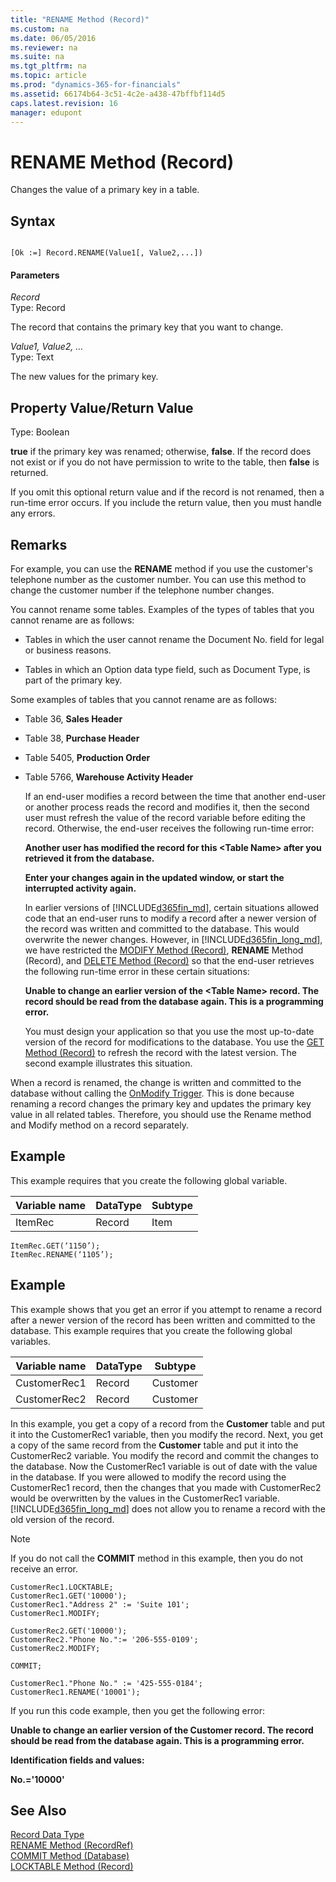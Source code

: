 ```yaml
---
title: "RENAME Method (Record)"
ms.custom: na
ms.date: 06/05/2016
ms.reviewer: na
ms.suite: na
ms.tgt_pltfrm: na
ms.topic: article
ms.prod: "dynamics-365-for-financials"
ms.assetid: 66174b64-3c51-4c2e-a438-47bffbf114d5
caps.latest.revision: 16
manager: edupont
---
```

# RENAME Method (Record)
Changes the value of a primary key in a table.  
  
## Syntax  
  
```  
  
[Ok :=] Record.RENAME(Value1[, Value2,...])  
```  
  
#### Parameters  
 *Record*  
 Type: Record  
  
 The record that contains the primary key that you want to change.  
  
 *Value1, Value2, …*  
 Type: Text  
  
 The new values for the primary key.  
  
## Property Value/Return Value  
 Type: Boolean  
  
 **true** if the primary key was renamed; otherwise, **false**. If the record does not exist or if you do not have permission to write to the table, then **false** is returned.  
  
 If you omit this optional return value and if the record is not renamed, then a run-time error occurs. If you include the return value, then you must handle any errors.  
  
## Remarks  
 For example, you can use the **RENAME** method if you use the customer's telephone number as the customer number. You can use this method to change the customer number if the telephone number changes.  
  
 You cannot rename some tables. Examples of the types of tables that you cannot rename are as follows:  
  
-   Tables in which the user cannot rename the Document No. field for legal or business reasons.  
  
-   Tables in which an Option data type field, such as Document Type, is part of the primary key.  
  
 Some examples of tables that you cannot rename are as follows:  
  
-   Table 36, **Sales Header**  
  
-   Table 38, **Purchase Header**  
  
-   Table 5405, **Production Order**  
  
-   Table 5766, **Warehouse Activity Header**  
  
     If an end-user modifies a record between the time that another end-user or another process reads the record and modifies it, then the second user must refresh the value of the record variable before editing the record. Otherwise, the end-user receives the following run-time error:  
  
     **Another user has modified the record for this \<Table Name> after you retrieved it from the database.**  
  
     **Enter your changes again in the updated window, or start the interrupted activity again.**  
  
     In earlier versions of [!INCLUDE[d365fin_md](../includes/d365fin_md.md)], certain situations allowed code that an end-user runs to modify a record after a newer version of the record was written and committed to the database. This would overwrite the newer changes. However, in [!INCLUDE[d365fin_long_md](../includes/d365fin_long_md.md)], we have restricted the [MODIFY Method \(Record\)](devenv-MODIFY-Method-Record.md), **RENAME** Method \(Record\), and [DELETE Method \(Record\)](devenv-DELETE-Method-Record.md) so that the end-user retrieves the following run-time error in these certain situations:  
  
     **Unable to change an earlier version of the \<Table Name> record. The record should be read from the database again. This is a programming error.**  
  
     You must design your application so that you use the most up-to-date version of the record for modifications to the database. You use the [GET Method \(Record\)](devenv-GET-Method-Record.md) to refresh the record with the latest version. The second example illustrates this situation.  
  
 When a record is renamed, the change is written and committed to the database without calling the [OnModify Trigger](../triggers/devenv-OnModify-Trigger.md). This is done because renaming a record changes the primary key and updates the primary key value in all related tables. Therefore, you should use the Rename method and Modify method on a record separately.  
  
## Example  
 This example requires that you create the following global variable.  
  
|Variable name|DataType|Subtype|  
|-------------------|--------------|-------------|  
|ItemRec|Record|Item|  
  
```  
ItemRec.GET(‘1150’);  
ItemRec.RENAME(‘1105’);  
```  
  
## Example  
 This example shows that you get an error if you attempt to rename a record after a newer version of the record has been written and committed to the database. This example requires that you create the following global variables.  
  
|Variable name|DataType|Subtype|  
|-------------------|--------------|-------------|  
|CustomerRec1|Record|Customer|  
|CustomerRec2|Record|Customer|  
  
 In this example, you get a copy of a record from the **Customer** table and put it into the CustomerRec1 variable, then you modify the record. Next, you get a copy of the same record from the **Customer** table and put it into the CustomerRec2 variable. You modify the record and commit the changes to the database. Now the CustomerRec1 variable is out of date with the value in the database. If you were allowed to modify the record using the CustomerRec1 record, then the changes that you made with CustomerRec2 would be overwritten by the values in the CustomerRec1 variable. [!INCLUDE[d365fin_long_md](../includes/d365fin_long_md.md)] does not allow you to rename a record with the old version of the record.  
  
> [!NOTE]  
>  If you do not call the **COMMIT** method in this example, then you do not receive an error.  
  
```  
CustomerRec1.LOCKTABLE;  
CustomerRec1.GET('10000');  
CustomerRec1."Address 2" := 'Suite 101';  
CustomerRec1.MODIFY;  
  
CustomerRec2.GET('10000');  
CustomerRec2."Phone No.":= '206-555-0109';  
CustomerRec2.MODIFY;  
  
COMMIT;  
  
CustomerRec1."Phone No." := '425-555-0184';  
CustomerRec1.RENAME('10001');  
```  
  
 If you run this code example, then you get the following error:  
  
 **Unable to change an earlier version of the Customer record. The record should be read from the database again. This is a programming error.**  
  
 **Identification fields and values:**  
  
 **No.='10000'**  
  
## See Also  
 [Record Data Type](../datatypes/devenv-Record-Data-Type.md)   
 [RENAME Method \(RecordRef\)](devenv-RENAME-Method-RecordRef.md)   
 [COMMIT Method \(Database\)](devenv-COMMIT-Method-Database.md)   
 [LOCKTABLE Method \(Record\)](devenv-LOCKTABLE-Method-Record.md)